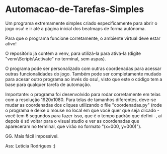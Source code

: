 # Automacao-de-Tarefas-Simples
Um programa extremamente simples criado especificamente para abrir o jogo osu! e ir até a página inicial dos beatmaps de forma autônoma.

Para que o programa funcione corretamente, o ambiente virtual deve estar ativo!

O repositório já contém a venv, para utilizá-la para ativá-la (digite "venv\Scripts\Activate" no terminal, sem aspas).

O programa pode ser personalizado com outras coordenadas para acessar outras funcionalidades do jogo. Também pode ser completamente mudado para acesar outro programa ao invés do osu!, visto que este o código tem a base para qualquer tarefa de automação.

Importante: o programa foi desenvolvido para rodar corretamente em telas com a resolução 1920x1080. Para telas de tamanhos diferentes, deve-se mudar as coordenadas dos cliques utilizando o file "coordenadas.py" (rode o programa e deixe o mouse no local em que você quer que seja clicado - você tem 6 segundos para fazer isso, que é o tempo padrão que defini -, aí depois é só voltar para o visual studio e ver as coordenadas que apareceram no terminal, que virão no formato "(x=000, y=000)").

GG. Mais fácil impossível.

Ass: Letícia Rodrigues :)
